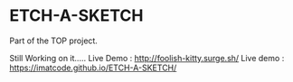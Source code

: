 # ETCH-A-SKETCH
Part of the TOP project.

Still Working on it.....
 Live Demo : http://foolish-kitty.surge.sh/
 Live demo : https://imatcode.github.io/ETCH-A-SKETCH/
